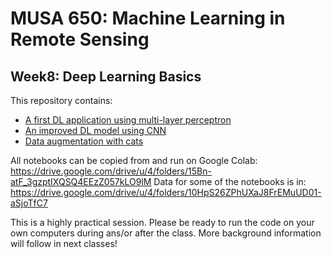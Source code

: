 # MUSA 650: Machine Learning in Remote Sensing

## Week8: Deep Learning Basics

This repository contains:

- [A first DL application using multi-layer perceptron](DL_Basics1_SimpleMLP.ipynb)
- [An improved DL model using CNN](DLBasics_SimpleCNN.ipynb)
- [Data augmentation with cats](DLBasics_KerasDataAugmentation.ipynb)

All notebooks can be copied from and run on Google Colab:
  https://drive.google.com/drive/u/4/folders/15Bn-atF_3gzptIXQSQ4EEzZ057kLO9lM
Data for some of the notebooks is in:
  https://drive.google.com/drive/u/4/folders/10HpS26ZPhUXaJ8FrEMuUD01-aSjoTfC7

This is a highly practical session. Please be ready to run the code on your own computers during ans/or after the class. More background information will follow in next classes!
